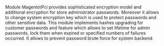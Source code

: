 Module Magento\Pci provides sophisticated encryption model and additional encryption for store administrator passwords. Moreover it allows to change system encryption key which is used to protect passwords and other sensitive data.
This module implements hashes upgrading for customer passwords and feature which allows to set lifetime for admin passwords, lock them when expired or specified numbers of failures occurred. It allows to prevent password brute force for system backend.
